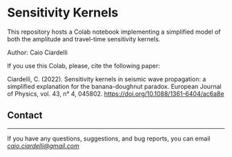 # Sensitivity Kernels

This repository hosts a Colab notebook implementing a simplified model of both the amplitude and travel-time sensitivity kernels.

Author: Caio Ciardelli

If you use this Colab, please, cite the following paper:

Ciardelli, C. (2022). Sensitivity kernels in seismic wave propagation: a simplified explanation for the banana-doughnut paradox. European Journal of Physics, vol. 43, n° 4, 045802. https://doi.org/10.1088/1361-6404/ac6a8e

## Contact
-----------------------

If you have any questions, suggestions, and bug reports, you can email *caio.ciardelli@gmail.com*
